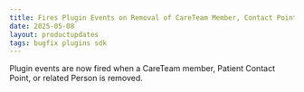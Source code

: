 ```yaml
---
title: Fires Plugin Events on Removal of CareTeam Member, Contact Point, or Related Person
date: 2025-05-08
layout: productupdates
tags: bugfix plugins sdk
---
```

Plugin events are now fired when a CareTeam member, Patient Contact Point, or related Person is removed.
